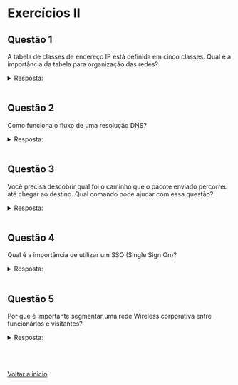 # Exercícios II

## Questão 1

A tabela de classes de endereço IP está definida em cinco classes. Qual é a importância da tabela para organização das redes?

<details>
<summary>Resposta:</summary>

Determinar a quantidade de hosts e redes em cada classe.

</details>

<br>

## Questão 2

Como funciona o fluxo de uma resolução DNS?

<details>
<summary>Resposta:</summary>

O domínio raiz encaminha para os servidores TLD´s que direcionam para os servidores destinos

</details>

<br>

## Questão 3

Você precisa descobrir qual foi o caminho que o pacote enviado percorreu até chegar ao destino. Qual comando pode ajudar com essa questão?

<details>
<summary>Resposta:</summary>

Tracert 

</details>

<br>

## Questão 4

Qual é a importância de utilizar um SSO (Single Sign On)?

<details>
<summary>Resposta:</summary>

É importante pois permite que os usuários realizem logins em diversos sistemas utilizando tokens diferentes, e estes são gerados através de um único usuário e senha.

</details>

<br>

## Questão 5

Por que é importante segmentar uma rede Wireless corporativa entre funcionários e visitantes?

<details>
<summary>Resposta:</summary>

Para isolar a rede dos funcionários onde estão localizados os dados da empresa. Permitir que os visitantes utilizem a mesma rede é uma falha de segurança e pode comprometer a rede da empresa.

</details>

<br>

<br>

<br>

[Voltar a inicio](/README.md)